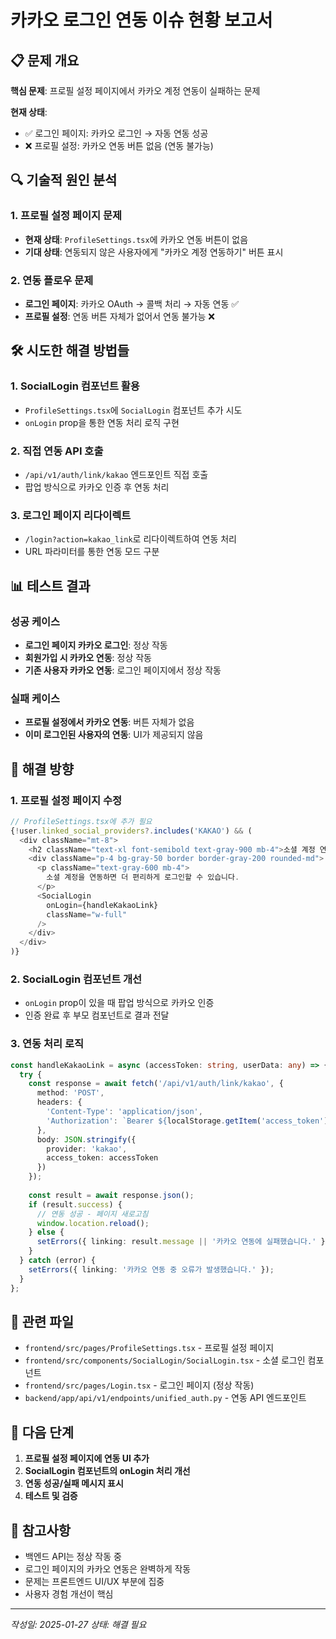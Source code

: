 # 카카오 로그인 연동 이슈 현황 보고서

## 📋 문제 개요

**핵심 문제**: 프로필 설정 페이지에서 카카오 계정 연동이 실패하는 문제

**현재 상태**: 
- ✅ 로그인 페이지: 카카오 로그인 → 자동 연동 성공
- ❌ 프로필 설정: 카카오 연동 버튼 없음 (연동 불가능)

## 🔍 기술적 원인 분석

### 1. 프로필 설정 페이지 문제
- **현재 상태**: `ProfileSettings.tsx`에 카카오 연동 버튼이 없음
- **기대 상태**: 연동되지 않은 사용자에게 "카카오 계정 연동하기" 버튼 표시

### 2. 연동 플로우 문제
- **로그인 페이지**: 카카오 OAuth → 콜백 처리 → 자동 연동 ✅
- **프로필 설정**: 연동 버튼 자체가 없어서 연동 불가능 ❌

## 🛠️ 시도한 해결 방법들

### 1. SocialLogin 컴포넌트 활용
- `ProfileSettings.tsx`에 `SocialLogin` 컴포넌트 추가 시도
- `onLogin` prop을 통한 연동 처리 로직 구현

### 2. 직접 연동 API 호출
- `/api/v1/auth/link/kakao` 엔드포인트 직접 호출
- 팝업 방식으로 카카오 인증 후 연동 처리

### 3. 로그인 페이지 리다이렉트
- `/login?action=kakao_link`로 리다이렉트하여 연동 처리
- URL 파라미터를 통한 연동 모드 구분

## 📊 테스트 결과

### 성공 케이스
- **로그인 페이지 카카오 로그인**: 정상 작동
- **회원가입 시 카카오 연동**: 정상 작동
- **기존 사용자 카카오 연동**: 로그인 페이지에서 정상 작동

### 실패 케이스
- **프로필 설정에서 카카오 연동**: 버튼 자체가 없음
- **이미 로그인된 사용자의 연동**: UI가 제공되지 않음

## 🎯 해결 방향

### 1. 프로필 설정 페이지 수정
```typescript
// ProfileSettings.tsx에 추가 필요
{!user.linked_social_providers?.includes('KAKAO') && (
  <div className="mt-8">
    <h2 className="text-xl font-semibold text-gray-900 mb-4">소셜 계정 연동</h2>
    <div className="p-4 bg-gray-50 border border-gray-200 rounded-md">
      <p className="text-gray-600 mb-4">
        소셜 계정을 연동하면 더 편리하게 로그인할 수 있습니다.
      </p>
      <SocialLogin
        onLogin={handleKakaoLink}
        className="w-full"
      />
    </div>
  </div>
)}
```

### 2. SocialLogin 컴포넌트 개선
- `onLogin` prop이 있을 때 팝업 방식으로 카카오 인증
- 인증 완료 후 부모 컴포넌트로 결과 전달

### 3. 연동 처리 로직
```typescript
const handleKakaoLink = async (accessToken: string, userData: any) => {
  try {
    const response = await fetch('/api/v1/auth/link/kakao', {
      method: 'POST',
      headers: {
        'Content-Type': 'application/json',
        'Authorization': `Bearer ${localStorage.getItem('access_token')}`
      },
      body: JSON.stringify({
        provider: 'kakao',
        access_token: accessToken
      })
    });
    
    const result = await response.json();
    if (result.success) {
      // 연동 성공 - 페이지 새로고침
      window.location.reload();
    } else {
      setErrors({ linking: result.message || '카카오 연동에 실패했습니다.' });
    }
  } catch (error) {
    setErrors({ linking: '카카오 연동 중 오류가 발생했습니다.' });
  }
};
```

## 📁 관련 파일

- `frontend/src/pages/ProfileSettings.tsx` - 프로필 설정 페이지
- `frontend/src/components/SocialLogin/SocialLogin.tsx` - 소셜 로그인 컴포넌트
- `frontend/src/pages/Login.tsx` - 로그인 페이지 (정상 작동)
- `backend/app/api/v1/endpoints/unified_auth.py` - 연동 API 엔드포인트

## 🚀 다음 단계

1. **프로필 설정 페이지에 연동 UI 추가**
2. **SocialLogin 컴포넌트의 onLogin 처리 개선**
3. **연동 성공/실패 메시지 표시**
4. **테스트 및 검증**

## 📝 참고사항

- 백엔드 API는 정상 작동 중
- 로그인 페이지의 카카오 연동은 완벽하게 작동
- 문제는 프론트엔드 UI/UX 부분에 집중
- 사용자 경험 개선이 핵심

---
*작성일: 2025-01-27*
*상태: 해결 필요*
